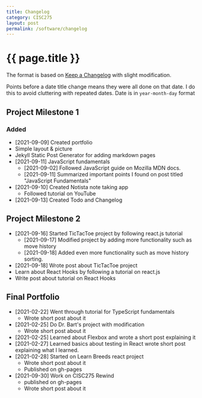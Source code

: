```yaml
---
title: Changelog
category: CISC275
layout: post
permalink: /software/changelog
---
```


# {{ page.title }}

The format is based on [Keep a Changelog](https://keepachangelog.com/en/1.0.0/) with slight modification. 

Points before a date title change means they were all done on that date. I do this to avoid cluttering with repeated dates. Date is in ``year-month-day`` format


## Project Milestone 1
### Added
*  [2021-09-09] Created portfolio
  * Simple layout & picture
  * Jekyll Static Post Generator for adding markdown pages
* [2021-09-11] JavaScript fundamentals
  * [2021-09-02] Followed JavaScript guide on Mozilla MDN docs. 
  * [2021-09-11] Summarized important points I found on post titled "JavaScript Fundamentals" 
* [2021-09-10] Created Notista note taking app
  * Followed tutorial on YouTube
* [2021-09-13] Created Todo and Changelog 

## Project Milestone 2 
* [2021-09-16] Started TicTacToe project by following react.js tutorial  
  * [2021-09-17] Modified project by adding more functionality such as move history
  * [2021-09-18] Added even more functionality such as move history sorting. 
* [2021-09-18] Wrote post about TicTacToe project 
* Learn about React Hooks by following a tutorial on react.js
* Write post about tutorial on React Hooks

## Final Portfolio
* [2021-02-22] Went through tutorial for TypeScript fundamentals
  * Wrote short post about it
* [2021-02-25] Do Dr. Bart's project with modification
  * Wrote short post about it 
* [2021-02-25] Learned about Flexbox and wrote a short post explaining it
* [2021-02-27] Learned basics about testing in React wrote short post explaining what I learned. 
* [2021-02-28] Started on Learn Breeds react project
  * Wrote short post about it 
  * Published on gh-pages
* [2021-09-30] Work on CISC275 Rewind
  * published on gh-pages
  * Wrote short post about it

<!-- 
### Added
### Changed
### Removed
-->